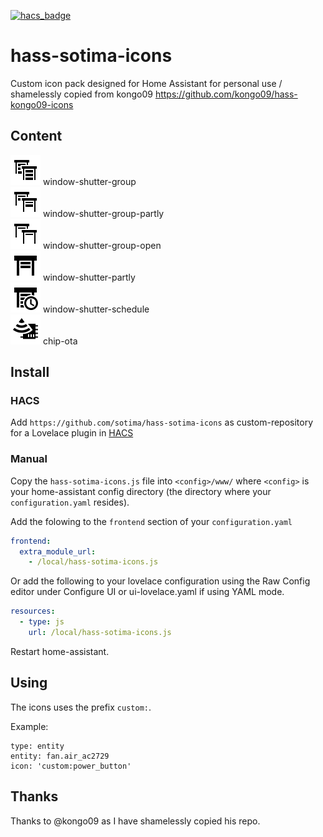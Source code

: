 [![hacs_badge](https://img.shields.io/badge/HACS-Custom-orange.svg)](https://github.com/custom-components/hacs)

# hass-sotima-icons

Custom icon pack designed for Home Assistant for personal use / shamelessly copied from kongo09 https://github.com/kongo09/hass-kongo09-icons

## Content

![Preview](./svg/window-shutter-group.svg) window-shutter-group<br />
![Preview](./svg/window-shutter-group-partly.svg) window-shutter-group-partly<br />
![Preview](./svg/window-shutter-group-open.svg) window-shutter-group-open<br />
![Preview](./svg/window-shutter-partly.svg) window-shutter-partly<br />
![Preview](./svg/window-shutter-schedule.svg) window-shutter-schedule<br />
![Preview](./svg/chip-ota.svg) chip-ota<br />


## Install

### HACS
Add `https://github.com/sotima/hass-sotima-icons` as custom-repository for a Lovelace plugin in [HACS](https://hacs.xyz/docs/faq/custom_repositories/)

### Manual
Copy the `hass-sotima-icons.js` file into `<config>/www/` where `<config>` is your home-assistant config directory (the directory where your `configuration.yaml` resides).

Add the folowing to the `frontend` section of your `configuration.yaml`

```yaml
frontend:
  extra_module_url:
    - /local/hass-sotima-icons.js
```

Or add the following to your lovelace configuration using the Raw Config editor under Configure UI or ui-lovelace.yaml if using YAML mode.

```yaml
resources:
  - type: js
    url: /local/hass-sotima-icons.js
```

Restart home-assistant.

## Using
The icons uses the prefix `custom:`.

Example:

```
type: entity
entity: fan.air_ac2729
icon: 'custom:power_button'
```

## Thanks
Thanks to @kongo09 as I have shamelessly copied his repo.
